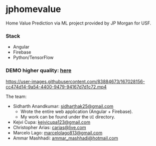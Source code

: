 # jphomevalue
Home Value Prediction via ML project provided by JP Morgan for USF. 

### Stack
- Angular
- Firebase
- Python/TensorFlow

### DEMO higher quality: [here](https://drive.google.com/file/d/1VWUtBZM4Uz-zqGOII6mkGlisc-BO-0g2/view?usp=sharing)

https://user-images.githubusercontent.com/83884673/167028156-cc474d14-9a54-4400-9479-94167d7d1c72.mp4

The team:
- Sidharth Anandkumar: sidharthak25@gmail.com
  - Wrote the entire web application (Angular + Firebase).
  - My work can be found under the `UI` directory.
- Kejvi Cupa: kejvicupa123@gmail.com
- Christopher Arias: carias@live.com
- Marcelo Lago: marcelolago813@gmail.com
- Ammar Mashhadi: ammar_mashhadi@hotmail.com

